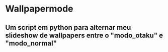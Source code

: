 # Wallpapermode
## Um script em python para alternar meu slideshow de wallpapers entre o "modo_otaku" e "modo_normal"

